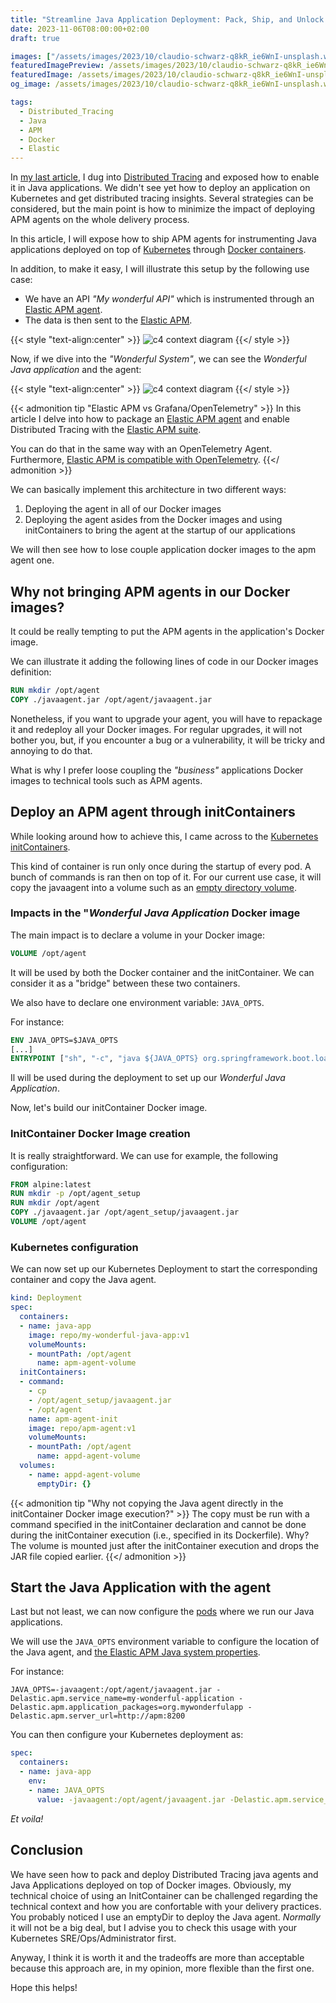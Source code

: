 ```yaml
---
title: "Streamline Java Application Deployment: Pack, Ship, and Unlock Distributed Tracing with Elastic APM on Kubernetes"
date: 2023-11-06T08:00:00+02:00
draft: true

images: ["/assets/images/2023/10/claudio-schwarz-q8kR_ie6WnI-unsplash.webp"]
featuredImagePreview: /assets/images/2023/10/claudio-schwarz-q8kR_ie6WnI-unsplash.webp
featuredImage: /assets/images/2023/10/claudio-schwarz-q8kR_ie6WnI-unsplash.webp
og_image: /assets/images/2023/10/claudio-schwarz-q8kR_ie6WnI-unsplash.webp

tags:
  - Distributed_Tracing
  - Java
  - APM
  - Docker
  - Elastic
---
```


In [my last article](https://blog.touret.info/2023/09/05/distributed-tracing-opentelemetry-camel-artemis/), I dug into [Distributed Tracing](https://www.w3.org/TR/trace-context/) and exposed how to enable it in Java applications.
We didn't see yet how to deploy an application on Kubernetes and get distributed tracing insights. 
Several strategies can be considered, but the main point is how to minimize the impact of deploying APM agents on the whole delivery process.

In this article, I will expose how to ship APM agents for instrumenting Java applications deployed on top of [Kubernetes](https://kubernetes.io/) through [Docker containers](https://www.docker.com/resources/what-container/).

In addition, to make it easy, I will illustrate this setup by the following use case:

* We have an API _"My wonderful API"_ which is instrumented through an [Elastic APM agent](https://www.elastic.co/guide/en/apm/agent/index.html). 
* The data is then sent to the [Elastic APM](https://www.elastic.co/guide/en/apm).

{{< style "text-align:center" >}}
![c4 context diagram](/assets/images/2023/10/architecture_system.svg )
{{</ style >}}

Now, if we dive into the _"Wonderful System"_, we can see the _Wonderful Java application_ and the agent:

{{< style "text-align:center" >}}
![c4 context diagram](/assets/images/2023/10/architecture_container.svg )
{{</ style >}}

{{< admonition tip "Elastic APM vs Grafana/OpenTelemetry" >}}
In this article I delve into how to package an [Elastic APM agent](https://www.elastic.co/guide/en/apm/agent/java/current/configuration.html) and enable Distributed Tracing with the [Elastic APM suite](https://www.elastic.co/guide/en/apm/index.html). 

You can do that in the same way with an OpenTelemetry Agent. 
Furthermore, [Elastic APM is compatible with OpenTelemetry](https://www.elastic.co/fr/blog/native-opentelemetry-support-in-elastic-observability).
{{</ admonition >}}

We can basically implement this architecture in two different ways:

1. Deploying the agent in all of our Docker images
2. Deploying the agent asides from the Docker images and using initContainers to bring the agent at the startup of our applications

We will then see how to lose couple application docker images to the apm agent one. 

## Why not bringing APM agents in our Docker images?
It could be really tempting to put the APM agents in the application's Docker image.

We can illustrate it adding the following lines of code in our Docker images definition:

```dockerfile
RUN mkdir /opt/agent
COPY ./javaagent.jar /opt/agent/javaagent.jar
```

Nonetheless, if you want to upgrade your agent, you will have to repackage it and redeploy all your Docker images.
For regular upgrades, it will not bother you, but, if you encounter a bug or a vulnerability, it will be tricky and annoying to do that.

What is why I prefer loose coupling the _"business"_ applications Docker images to technical tools such as APM agents.

## Deploy an APM agent through initContainers
While looking around how to achieve this, I came across to the [Kubernetes initContainers](https://kubernetes.io/docs/concepts/workloads/pods/init-containers/).

This kind of container is run only once during the startup of every pod. 
A bunch of commands is ran then on top of it.
For our current use case, it will copy the javaagent into a volume such as an [empty directory volume](https://kubernetes.io/docs/concepts/storage/volumes/#emptydir).

### Impacts in the "_Wonderful Java Application_ Docker image
The main impact is to declare a volume in your Docker image:

```dockerfile
VOLUME /opt/agent
```
It will be used by both the Docker container and the initContainer.
We can consider it as a "bridge" between these two containers.

We also have to declare one environment variable: ``JAVA_OPTS``.

For instance:

```dockerfile
ENV JAVA_OPTS=$JAVA_OPTS
[...]
ENTRYPOINT ["sh", "-c", "java ${JAVA_OPTS} org.springframework.boot.loader.JarLauncher"]
```

Il will be used during the deployment to set up our _Wonderful Java Application_.

Now, let's build our initContainer Docker image.

### InitContainer Docker Image creation
It is really straightforward. 
We can use for example, the following configuration:

```dockerfile
FROM alpine:latest
RUN mkdir -p /opt/agent_setup
RUN mkdir /opt/agent
COPY ./javaagent.jar /opt/agent_setup/javaagent.jar
VOLUME /opt/agent
```

### Kubernetes configuration
We can now set up our Kubernetes Deployment to start the corresponding container and copy the Java agent.

```yaml
kind: Deployment
spec:
  containers:
  - name: java-app
    image: repo/my-wonderful-java-app:v1
    volumeMounts:
    - mountPath: /opt/agent
      name: apm-agent-volume
  initContainers:
  - command:
    - cp
    - /opt/agent_setup/javaagent.jar
    - /opt/agent
    name: apm-agent-init
	image: repo/apm-agent:v1
    volumeMounts:
    - mountPath: /opt/agent
      name: appd-agent-volume
  volumes:
    - name: appd-agent-volume
      emptyDir: {}
```

{{< admonition tip "Why not copying the Java agent directly in the initContainer Docker image execution?" >}}
The copy must be run with a command specified in the initContainer declaration and cannot be done during the initContainer execution (i.e., specified in its Dockerfile). 
Why?
The volume is mounted just after the initContainer execution and drops the JAR file copied earlier.
{{</ admonition >}}


## Start the Java Application with the agent
Last but not least, we can now configure the [pods](https://kubernetes.io/docs/concepts/workloads/pods/) where we run our Java applications.

We will use the ``JAVA_OPTS`` environment variable to configure the location of the Java agent, and [the Elastic APM Java system properties](https://www.elastic.co/guide/en/apm/agent/java/current/configuration.html).

For instance: 

```jshelllanguage
JAVA_OPTS=-javaagent:/opt/agent/javaagent.jar -Delastic.apm.service_name=my-wonderful-application -Delastic.apm.application_packages=org.mywonderfulapp -Delastic.apm.server_url=http://apm:8200
```

You can then configure your Kubernetes deployment as:

```yaml
spec:
  containers:
  - name: java-app
    env:
    - name: JAVA_OPTS
      value: -javaagent:/opt/agent/javaagent.jar -Delastic.apm.service_name=my-wonderful-application -Delastic.apm.application_packages=org.mywonderfulapp -Delastic.apm.server_url=http://apm:8200
```

_Et voila!_

## Conclusion

We have seen how to pack and deploy Distributed Tracing java agents and Java Applications deployed on top of Docker images.
Obviously, my technical choice of using an InitContainer can be challenged regarding the technical context and how you are confortable with your delivery practices.
You probably noticed I use an emptyDir to deploy the Java agent.
_Normally_ it will not be a big deal, but I advise you to check this usage with your Kubernetes SRE/Ops/Administrator first.

Anyway, I think it is worth it and the tradeoffs are more than acceptable because this approach are, in my opinion, more flexible than the first one.

Hope this helps!
